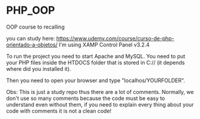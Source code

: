 # PHP_OOP
OOP course to recalling 

you can study here: https://www.udemy.com/course/curso-de-php-orientado-a-objetos/
I'm using XAMP Control Panel v3.2.4

To run the project you need to start Apache and MySQL.
You need to put your PHP files inside the HTDOCS folder that is stored
in C:// (it depends where did you installed it).

Then you need to open your browser and type "localhos/YOURFOLDER".

Obs: 
This is just a study repo thus there are a lot of comments.
Normally, we don't use so many comments because the code must be easy to understand even without them, if you need to explain every thing about your code with comments it is not a clean code!


